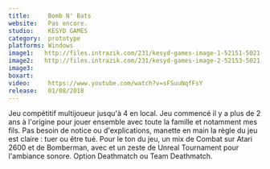 ```yaml
---
title:     Bomb N' Bats
website:   Pas encore.
studio:    KESYD GAMES
category:  prototype
platforms: Windows
image1:   http://files.intrazik.com/231/kesyd-games-image-1-52151-5021-20180409-185716.png
image2:   http://files.intrazik.com/231/kesyd-games-image-2-52153-5021-20180409-185717.png
image3:   
boxart:    
video:     https://www.youtube.com/watch?v=sFSuuNqfFsY
release:   01/08/2018
---
```


Jeu compétitif multijoueur jusqu'à 4 en local. Jeu commencé il y a plus de 2 ans à l'origine pour jouer ensemble avec toute la famille et notamment mes fils. Pas besoin de notice ou d'explications, manette en main la règle du jeu est claire : tuer ou être tué. Pour le ton du jeu, un mix de Combat sur Atari 2600 et de Bomberman, avec et un zeste de Unreal Tournament pour l'ambiance sonore. Option Deathmatch ou Team Deathmatch.
